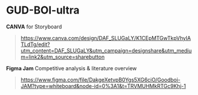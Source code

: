 # GUD-BOI-ultra


<b>CANVA</b> for Storyboard
> https://www.canva.com/design/DAF_SLUGaLY/K1CEpMTGwTkpVhyIATLdTg/edit?utm_content=DAF_SLUGaLY&utm_campaign=designshare&utm_medium=link2&utm_source=sharebutton

<b>Figma Jam</b> Competitive analysis & literature overview
> https://www.figma.com/file/DakgeXetvpB0Ygs5XG6ciO/Goodboi-JAM?type=whiteboard&node-id=0%3A1&t=TRVMUHMkRTGc9Khj-1
